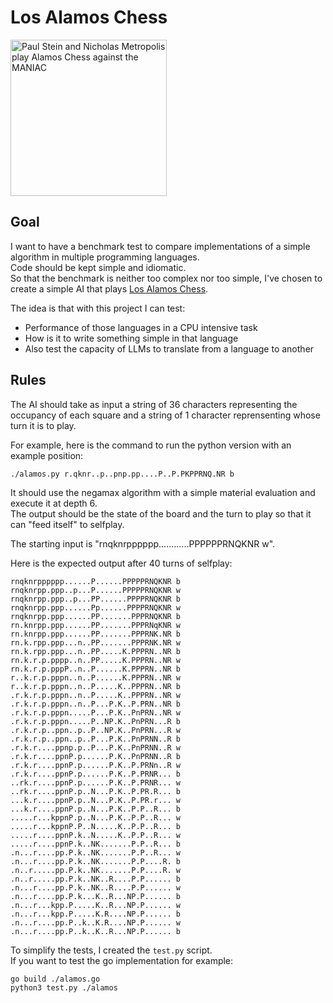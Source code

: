 # Los Alamos Chess

<img
    src="https://upload.wikimedia.org/wikipedia/commons/6/6f/Paul_Stein_and_Nicholas_Metropolis_play_%E2%80%9CLos_Alamos%E2%80%9D_chess_against_the_MANIAC.jpg"
    width="250"
    alt="Paul Stein and Nicholas Metropolis play Alamos Chess against the MANIAC"
/>

## Goal
I want to have a benchmark test to compare implementations of a simple algorithm in multiple programming languages.  
Code should be kept simple and idiomatic.  
So that the benchmark is neither too complex nor too simple, I've chosen to create a simple AI that plays [Los Alamos Chess](https://www.chessvariants.com/small.dir/losalamos.html).

The idea is that with this project I can test:
- Performance of those languages in a CPU intensive task
- How is it to write something simple in that language
- Also test the capacity of LLMs to translate from a language to another

## Rules
The AI should take as input a string of 36 characters representing the occupancy of each square and a string of 1 character reprensenting whose turn it is to play.  

For example, here is the command to run the python version with an example position:
```
./alamos.py r.qknr..p..pnp.pp....P..P.PKPPRNQ.NR b
```

It should use the negamax algorithm with a simple material evaluation and execute it at depth 6.  
The output should be the state of the board and the turn to play so that it can "feed itself" to selfplay.

The starting input is "rnqknrpppppp............PPPPPPRNQKNR w".

Here is the expected output after 40 turns of selfplay:
```
rnqknrpppppp......P......PPPPPRNQKNR b
rnqknrpp.ppp..p...P......PPPPPRNQKNR w
rnqknrpp.ppp..p...PP......PPPPRNQKNR b
rnqknrpp.ppp......Pp......PPPPRNQKNR w
rnqknrpp.ppp......PP.......PPPRNQKNR b
rn.knrpp.ppp......PP.......PPPRNqKNR w
rn.knrpp.ppp......PP.......PPPRNK.NR b
rn.k.rpp.ppp...n..PP.......PPPRNK.NR w
rn.k.rpp.ppp...n..PP.....K.PPPRN..NR b
rn.k.r.p.pppp..n..PP.....K.PPPRN..NR w
rn.k.r.p.pppP..n..P......K.PPPRN..NR b
r..k.r.p.pppn..n..P......K.PPPRN..NR w
r..k.r.p.pppn..n..P.....K..PPPRN..NR b
.r.k.r.p.pppn..n..P.....K..PPPRN..NR w
.r.k.r.p.pppn..n..P...P.K..P.PRN..NR b
.r.k.r.p.pppn.....P...P.K..PnPRN..NR w
.r.k.r.p.pppn.....P..NP.K..PnPRN...R b
.r.k.r.p..ppn..p..P..NP.K..PnPRN...R w
.r.k.r.p..ppn..p..P...P.K..PnPRNN..R b
.r.k.r....ppnp.p..P...P.K..PnPRNN..R w
.r.k.r....ppnP.p......P.K..PnPRNN..R b
.r.k.r....ppnP.p......P.K..P.PRNn..R w
.r.k.r....ppnP.p......P.K..P.PRNR... b
..rk.r....ppnP.p......P.K..P.PRNR... w
..rk.r....ppnP.p..N...P.K..P.PR.R... b
...k.r....ppnP.p..N...P.K..P.PR.r... w
...k.r....ppnP.p..N...P.K..P.P..R... b
.....r...kppnP.p..N...P.K..P.P..R... w
.....r...kppnP.P..N.....K..P.P..R... b
.....r....ppnP.k..N.....K..P.P..R... w
.....r....ppnP.k..NK.......P.P..R... b
.n...r....pp.P.k..NK.......P.P..R... w
.n...r....pp.P.k..NK.......P.P....R. b
.n..r.....pp.P.k..NK.......P.P....R. w
.n..r.....pp.P.k..NK..R....P.P...... b
.n...r....pp.P.k..NK..R....P.P...... w
.n...r....pp.P.k...K..R...NP.P...... b
.n...r...kpp.P.....K..R...NP.P...... w
.n...r...kpp.P.....K.R....NP.P...... b
.n...r....pp.P..k..K.R....NP.P...... w
.n...r....pp.P..k..K..R...NP.P...... b
```

To simplify the tests, I created the `test.py` script.  
If you want to test the go implementation for example:
```
go build ./alamos.go
python3 test.py ./alamos
```
